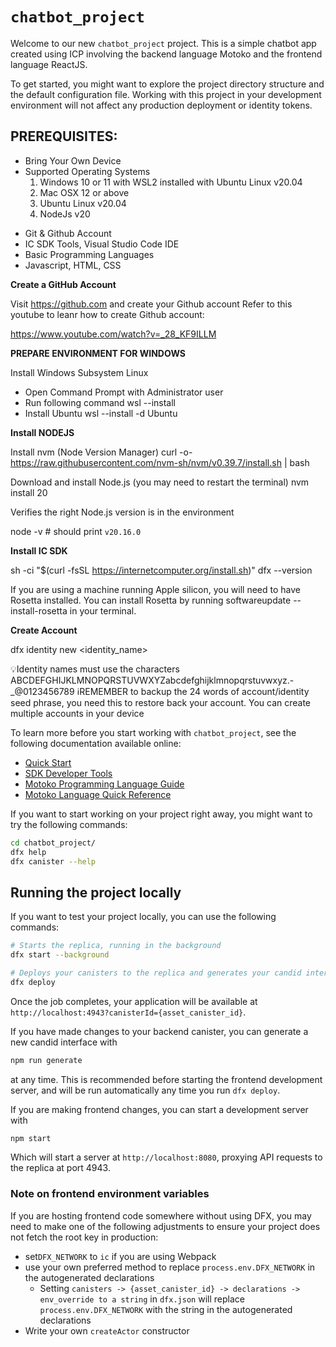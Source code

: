 # `chatbot_project`

Welcome to our new `chatbot_project` project. This is a simple chatbot app created using ICP involving the backend language Motoko and the frontend language ReactJS.

To get started, you might want to explore the project directory structure and the default configuration file. Working with this project in your development environment will not affect any production deployment or identity tokens.

<h2><b></b>PREREQUISITES:</b></h2>
<UL>
<LI>Bring Your Own Device
<LI>Supported Operating Systems
  <OL>
<LI>Windows 10 or 11 with WSL2 installed with Ubuntu Linux v20.04
<LI>Mac OSX 12 or above
<LI>Ubuntu Linux v20.04
<LI>NodeJs v20
  </OL>
</UL>
<UL>
<LI>Git & Github Account
<LI>IC SDK Tools, Visual Studio Code IDE
<LI>Basic Programming Languages
<LI>Javascript, HTML, CSS
</UL>
<strong> Create a GitHub Account</strong>

Visit https://github.com and create your Github account
Refer to this youtube to leanr how to create Github account:

https://www.youtube.com/watch?v=_28_KF9ILLM

<strong>PREPARE ENVIRONMENT FOR WINDOWS </strong>

Install Windows Subsystem Linux
- Open Command Prompt with Administrator user
- Run following command
wsl --install
- Install Ubuntu 
wsl --install -d Ubuntu

<strong>Install NODEJS</strong>

Install nvm (Node Version Manager)
curl -o- https://raw.githubusercontent.com/nvm-sh/nvm/v0.39.7/install.sh | bash

Download and install Node.js (you may need to restart the terminal)
nvm install 20

Verifies the right Node.js version is in the environment

node -v # should print `v20.16.0`

<strong>Install IC SDK</strong>

sh -ci "$(curl -fsSL https://internetcomputer.org/install.sh)"
dfx --version

If you are using a machine running Apple silicon, you will need to have Rosetta installed. You can install Rosetta by running softwareupdate --install-rosetta in your terminal.

<strong>Create Account</strong>

dfx identity new <identity_name>

💡Identity names must use the characters ABCDEFGHIJKLMNOPQRSTUVWXYZabcdefghijklmnopqrstuvwxyz.-_@0123456789
ℹ️REMEMBER to backup the 24 words of account/identity seed phrase, you need this to restore back your account.
You can create multiple accounts in your device



To learn more before you start working with `chatbot_project`, see the following documentation available online:

- [Quick Start](https://internetcomputer.org/docs/current/developer-docs/setup/deploy-locally)
- [SDK Developer Tools](https://internetcomputer.org/docs/current/developer-docs/setup/install)
- [Motoko Programming Language Guide](https://internetcomputer.org/docs/current/motoko/main/motoko)
- [Motoko Language Quick Reference](https://internetcomputer.org/docs/current/motoko/main/language-manual)

If you want to start working on your project right away, you might want to try the following commands:

```bash
cd chatbot_project/
dfx help
dfx canister --help
```

## Running the project locally

If you want to test your project locally, you can use the following commands:

```bash
# Starts the replica, running in the background
dfx start --background

# Deploys your canisters to the replica and generates your candid interface
dfx deploy
```

Once the job completes, your application will be available at `http://localhost:4943?canisterId={asset_canister_id}`.

If you have made changes to your backend canister, you can generate a new candid interface with

```bash
npm run generate
```

at any time. This is recommended before starting the frontend development server, and will be run automatically any time you run `dfx deploy`.

If you are making frontend changes, you can start a development server with

```bash
npm start
```

Which will start a server at `http://localhost:8080`, proxying API requests to the replica at port 4943.

### Note on frontend environment variables

If you are hosting frontend code somewhere without using DFX, you may need to make one of the following adjustments to ensure your project does not fetch the root key in production:

- set`DFX_NETWORK` to `ic` if you are using Webpack
- use your own preferred method to replace `process.env.DFX_NETWORK` in the autogenerated declarations
  - Setting `canisters -> {asset_canister_id} -> declarations -> env_override to a string` in `dfx.json` will replace `process.env.DFX_NETWORK` with the string in the autogenerated declarations
- Write your own `createActor` constructor
